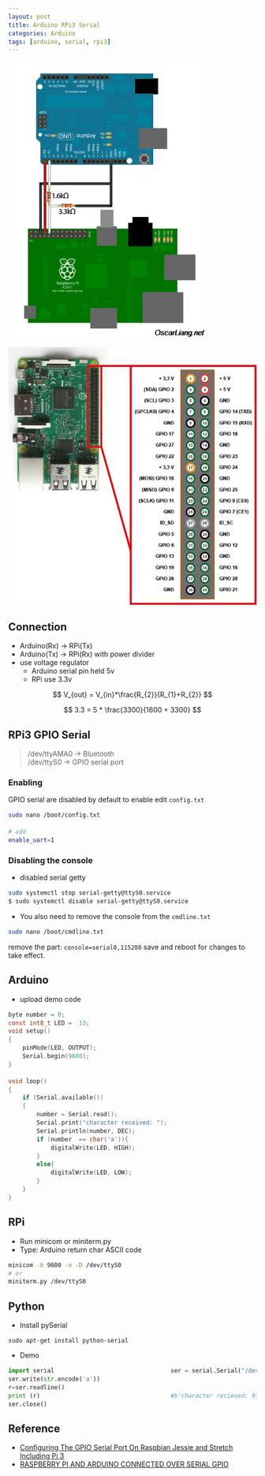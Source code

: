 ```yaml
---
layout: post
title: Arduino RPi3 Serial
categories: Arduino
tags: [arduino, serial, rpi3]
---
```


![](/images/2019-01-21-20-33-40.png)

![](/images/2019-01-21-20-42-18.png)
## Connection
- Arduino(Rx) -> RPi(Tx)
- Arduino(Tx) -> RPi(Rx) with power divider
- use voltage regulator
    -  Arduino serial  pin held 5v
    -  RPi  use 3.3v

$$
V_{out} = V_{in}*\frac{R_{2}}{R_{1}+R_{2}}
$$

$$
3.3 = 5 * \frac{3300}{1600 + 3300}
$$

## RPi3 GPIO  Serial
>/dev/ttyAMA0 -> Bluetooth  
/dev/ttyS0 -> GPIO serial port

### Enabling
GPIO serial are disabled by default
to enable edit `config.txt`

```bash
sudo nano /boot/config.txt

# add
enable_uart=1
```

### Disabling the console
- disabled serial getty
```bash
sudo systemctl stop serial-getty@ttyS0.service
$ sudo systemctl disable serial-getty@ttyS0.service
```
- You also need to remove the console from the `cmdline.txt`

```bash
sudo nano /boot/cmdline.txt
```
remove the part: `console=serial0,115200` save and reboot for changes to take effect.

##  Arduino 
- upload demo code
```c
byte number = 0;
const int8_t LED =  13;
void setup()
{
    pinMode(LED, OUTPUT);
    Serial.begin(9600);
}

void loop()
{
    if (Serial.available())
    {
        number = Serial.read();
        Serial.print("character received: ");
        Serial.println(number, DEC);
        if (number  == char('a')){
            digitalWrite(LED, HIGH);
        }
        else{
            digitalWrite(LED, LOW);
        }
    }
}
```

## RPi
- Run  minicom or miniterm.py
- Type: Arduino return char ASCII code

```bash
minicom -b 9600 -o -D /dev/ttyS0
# or
miniterm.py /dev/ttyS0
```

##  Python
- Install pySerial
```
sudo apt-get install python-serial
```

- Demo
```python
import serial                                 ser = serial.Serial("/dev/ttyS0", 9600, timeout=1)                                    ser.open() 
ser.write(str.encode('a'))
r=ser.readline()
print (r)                                     #b'character recieved: 97\r\n'
ser.close()


```
## Reference
- [Configuring The GPIO Serial Port On Raspbian Jessie and Stretch Including Pi 3](https://spellfoundry.com/2016/05/29/configuring-gpio-serial-port-raspbian-jessie-including-pi-3/)
- [RASPBERRY PI AND ARDUINO CONNECTED OVER SERIAL GPIO](https://oscarliang.com/raspberry-pi-and-arduino-connected-serial-gpio/)